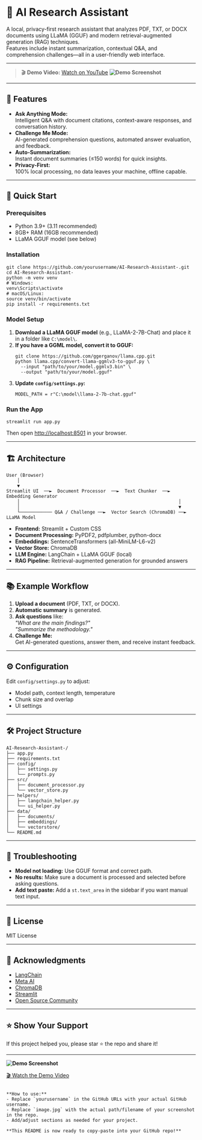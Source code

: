 # 🔬 AI Research Assistant

A local, privacy-first research assistant that analyzes PDF, TXT, or DOCX documents using LLaMA (GGUF) and modern retrieval-augmented generation (RAG) techniques.  
Features include instant summarization, contextual Q&A, and comprehension challenges—all in a user-friendly web interface.

---
> 🎬 **Demo Video:** [Watch on YouTube](https://youtu.be/gL2ZytDPNec)
**![Demo Screenshot](https://drive.google.com/file/d/1rmle4LsvJ4i5Id4upXSpo6SzJ-22lglW/view?usp=sharing)**


---

## 🎯 Features

- **Ask Anything Mode:**  
  Intelligent Q&A with document citations, context-aware responses, and conversation history.
- **Challenge Me Mode:**  
  AI-generated comprehension questions, automated answer evaluation, and feedback.
- **Auto-Summarization:**  
  Instant document summaries (≤150 words) for quick insights.
- **Privacy-First:**  
  100% local processing, no data leaves your machine, offline capable.

---

## 🚀 Quick Start

### Prerequisites

- Python 3.9+ (3.11 recommended)
- 8GB+ RAM (16GB recommended)
- LLaMA GGUF model (see below)

### Installation

```
git clone https://github.com/yourusername/AI-Research-Assistant-.git
cd AI-Research-Assistant-
python -m venv venv
# Windows:
venv\Scripts\activate
# macOS/Linux:
source venv/bin/activate
pip install -r requirements.txt
```

### Model Setup

1. **Download a LLaMA GGUF model** (e.g., LLaMA-2-7B-Chat) and place it in a folder like `C:\model\`.
2. **If you have a GGML model, convert it to GGUF:**  
   ```
   git clone https://github.com/ggerganov/llama.cpp.git
   python llama.cpp/convert-llama-ggmlv3-to-gguf.py \
     --input "path/to/your/model.ggmlv3.bin" \
     --output "path/to/your/model.gguf"
   ```
3. **Update `config/settings.py`:**
   ```
   MODEL_PATH = r"C:\model\llama-2-7b-chat.gguf"
   ```

### Run the App

```
streamlit run app.py
```

Then open [http://localhost:8501](http://localhost:8501) in your browser.

---

## 🏗️ Architecture

```
User (Browser)
    │
    ▼
Streamlit UI  ──►  Document Processor  ──►  Text Chunker  ──►  Embedding Generator
    │                                                           │
    │                                                           ▼
    └──────────── Q&A / Challenge ──►  Vector Search (ChromaDB) ──►  LLaMA Model
```

- **Frontend:** Streamlit + Custom CSS
- **Document Processing:** PyPDF2, pdfplumber, python-docx
- **Embeddings:** SentenceTransformers (all-MiniLM-L6-v2)
- **Vector Store:** ChromaDB
- **LLM Engine:** LangChain + LLaMA GGUF (local)
- **RAG Pipeline:** Retrieval-augmented generation for grounded answers

---

## 📚 Example Workflow

1. **Upload a document** (PDF, TXT, or DOCX).
2. **Automatic summary** is generated.
3. **Ask questions** like:  
   *"What are the main findings?"*  
   *"Summarize the methodology."*
4. **Challenge Me:**  
   Get AI-generated questions, answer them, and receive instant feedback.

---

## ⚙️ Configuration

Edit `config/settings.py` to adjust:
- Model path, context length, temperature
- Chunk size and overlap
- UI settings

---

## 🛠️ Project Structure

```
AI-Research-Assistant-/
├── app.py
├── requirements.txt
├── config/
│   ├── settings.py
│   └── prompts.py
├── src/
│   ├── document_processor.py
│   └── vector_store.py
├── helpers/
│   ├── langchain_helper.py
│   └── ui_helper.py
├── data/
│   ├── documents/
│   ├── embeddings/
│   └── vectorstore/
└── README.md
```

---

## 🐞 Troubleshooting

- **Model not loading:** Use GGUF format and correct path.
- **No results:** Make sure a document is processed and selected before asking questions.
- **Add text paste:** Add a `st.text_area` in the sidebar if you want manual text input.

---

## 📄 License

MIT License

---

## 🙏 Acknowledgments

- [LangChain](https://github.com/langchain-ai/langchain)
- [Meta AI](https://ai.meta.com/)
- [ChromaDB](https://www.trychroma.com/)
- [Streamlit](https://streamlit.io/)
- [Open Source Community](https://github.com/)

---

## ⭐ Show Your Support

If this project helped you, please star ⭐ the repo and share it!

---

**![Demo Screenshot](https://drive.google.com/file/d/1rmle4LsvJ4i5Id4upXSpo6SzJ-22lglW/view?usp=sharing)**

[🎬 Watch the Demo Video](https://youtu.be/gL2ZytDPNec)
```

**How to use:**
- Replace `yourusername` in the GitHub URLs with your actual GitHub username.
- Replace `image.jpg` with the actual path/filename of your screenshot in the repo.
- Add/adjust sections as needed for your project.

**This README is now ready to copy-paste into your GitHub repo!**
